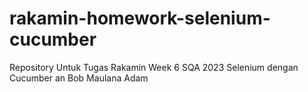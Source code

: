 # rakamin-homework-selenium-cucumber
Repository Untuk Tugas Rakamin Week 6 SQA 2023 Selenium dengan Cucumber an Bob Maulana Adam

